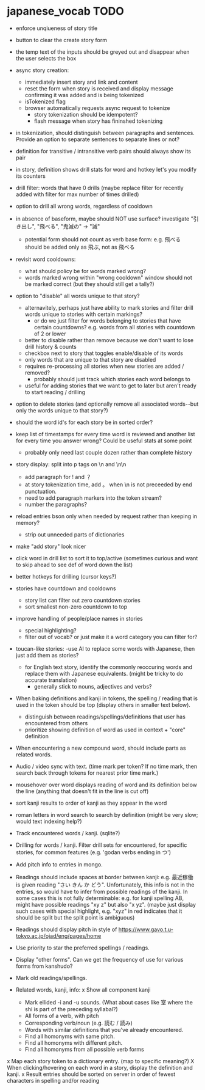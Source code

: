 # japanese_vocab TODO

- enforce unqiueness of story title
- button to clear the create story form
- the temp text of the inputs should be greyed out and disappear when the user selects the box
- async story creation:
    - immediately insert story and link and content
    - reset the form when story is received and display message confirming it was added and is being tokenized
    - isTokenized flag
    - browser automatically requests async request to tokenize
        - story tokenization should be idempotent?
        - flash message when story has fininshed tokenizing

- in tokenization, should distinguish between paragraphs and sentences. Provide an option to separate sentences to separate lines or not?

- definition for transitive / intransitive verb pairs should always show its pair

- in story, definition shows drill stats for word and hotkey let's you modify its counters

- drill filter: words that have 0 drills (maybe replace filter for recently added with filter for max number of times drilled)

- option to drill all wrong words, regardless of cooldown

- in absence of baseform, maybe should NOT use surface? investigate "引き出し", "飛べる", "鬼滅の" -> "滅"
    - potential form should not count as verb base form: e.g. 飛べる should be added only as 飛ぶ, not as 飛べる

- revisit word cooldowns:
    - what should policy be for words marked wrong?
    - words marked wrong within "wrong cooldown"  window should not be marked correct (but they should still get a tally?)

- option to "disable" all words unique to that story?
    - alternavitely, perhaps just have ability to mark stories and filter drill words unique to stories with certain markings?
        - or do we just filter for words belonging to stories that have certain countdowns? e.g. words from all stories with countdown of 2 or lower
    - better to disable rather than remove because we don't want to lose drill history & counts
    - checkbox next to story that toggles enable/disable of its words
    - only words that are unique to that story are disabled
    - requires re-processing all stories when new stories are added / removed?
        - probably should just track which stories each word belongs to
    - useful for adding stories that we want to get to later but aren't ready to start reading / drilling
    
- option to delete stories (and optionally remove all associated words--but only the words unique to that story?)
- should the word id's for each story be in sorted order?

- keep list of timestamps for every time word is reviewed and another list for every time you answer wrong? Could be useful stats at some point
    - probably only need last couple dozen rather than complete history

- story display: split into p tags on \n and \n\n
    - add paragraph for ! and ？
    - at story tokenization time, add 。 when \n is not preceeded by end punctuation.
    - need to add paragraph markers into the token stream?
    - number the paragraphs?

- reload entries bson only when needed by request rather than keeping in memory?
    - strip out unneeded parts of dictionaries
- make "add story" look nicer
- click word in drill list to sort it to top/active (sometimes curious and want to skip ahead to see def of word down the list)
- better hotkeys for drilling (cursor keys?)

- stories have countdown and cooldowns
    - story list can filter out zero countdown stories
    - sort smallest non-zero countdown to top

- improve handling of people/place names in stories
    - special highlighting?
    - filter out of vocab? or just make it a word category you can filter for?

- toucan-like stories:
    -use AI to replace some words with Japanese, then just add them as stories?
    - for English text story, identify the commonly reoccuring words and replace them with Japanese equivalents. (might be tricky to do accurate translation)
        - generally stick to nouns, adjectives and verbs?

- When baking definitions and kanji in tokens, the spelling / reading that is used in the token should be top (display others in smaller text below).
    - distinguish between readings/spellings/definitions that user has encountered from others
    - prioritize showing definition of word as used in context + "core" definition

- When encountering a new compound word, should include parts as related words.
- Audio / video sync with text. (time mark per token? If no time mark, then search back through tokens for nearest prior time mark.)
- mousehover over word displays reading of word and its definition below the line (anything that doesn't fit in the line is cut off)

- sort kanji results to order of kanji as they appear in the word
- roman letters in word search to search by definition (might be very slow; would text indexing help?)

- Track encountered words / kanji. (sqlite?)
- Drilling for words / kanji. Filter drill sets for encountered, for specific stories, for common features (e.g. 'godan verbs ending in つ')

- Add pitch info to entries in mongo.
- Readings should include spaces at border between kanji: e.g. 最近稼働 is given reading "さい きん か どう". Unfortunately, this info is not in the entries, so would have to infer from possible readings of the kanji. In some cases this is not fully determinable: e.g. for kanji spelling AB, might have possible readings "xy z" but also "x yz". (maybe just display such cases with special highlight, e.g. "xyz" in red indicates that it should be split but the split point is ambiguous)
- Readings should display pitch in style of https://www.gavo.t.u-tokyo.ac.jp/ojad/eng/pages/home
- Use priority to star the preferred spellings / readings.
- Display "other forms". Can we get the frequency of use for various forms from kanshudo?
- Mark old readings/spellings.
- Related words, kanji, info:
    x Show all component kanji
    - Mark ellided -i and -u sounds. (What about cases like 室 where the shi is part of the preceding syllabal?)
    - All forms of a verb, with pitch
    - Corresponding verb/noun (e.g. 読む / 読み)
    - Words with similar definitions that you've already encountered.
    - Find all homonyms with same pitch.
    - Find all homonyms with different pitch.
    - Find all homonyms from all possible verb forms


x Map each story token to a dictionary entry. (map to specific meaning?)
X When clicking/hovering on each word in a story, display the definition and kanji.
x Result entries should be sorted on server in order of fewest characters in spelling and/or reading